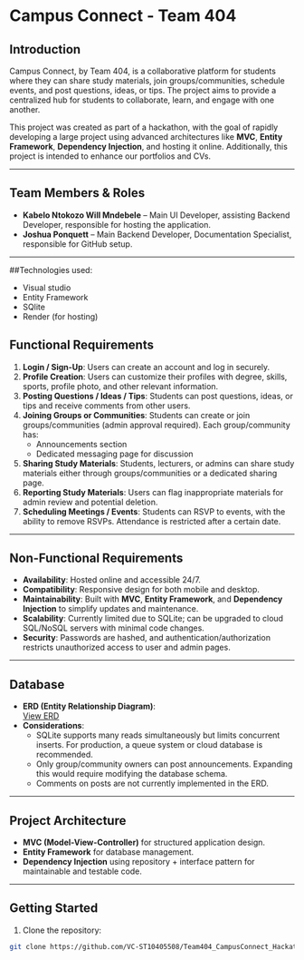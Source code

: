 # Campus Connect - Team 404

## Introduction
Campus Connect, by Team 404, is a collaborative platform for students where they can share study materials, join groups/communities, schedule events, and post questions, ideas, or tips. The project aims to provide a centralized hub for students to collaborate, learn, and engage with one another. 

This project was created as part of a hackathon, with the goal of rapidly developing a large project using advanced architectures like **MVC**, **Entity Framework**, **Dependency Injection**, and hosting it online. Additionally, this project is intended to enhance our portfolios and CVs.

---

## Team Members & Roles
- **Kabelo Ntokozo Will Mndebele** – Main UI Developer, assisting Backend Developer, responsible for hosting the application.  
- **Joshua Ponquett** – Main Backend Developer, Documentation Specialist, responsible for GitHub setup.

---
##Technologies used:

- Visual studio
- Entity Framework
- SQlite
- Render (for hosting)
## Functional Requirements
1. **Login / Sign-Up**: Users can create an account and log in securely.  
2. **Profile Creation**: Users can customize their profiles with degree, skills, sports, profile photo, and other relevant information.  
3. **Posting Questions / Ideas / Tips**: Students can post questions, ideas, or tips and receive comments from other users.  
4. **Joining Groups or Communities**: Students can create or join groups/communities (admin approval required). Each group/community has:
   - Announcements section
   - Dedicated messaging page for discussion  
5. **Sharing Study Materials**: Students, lecturers, or admins can share study materials either through groups/communities or a dedicated sharing page.  
6. **Reporting Study Materials**: Users can flag inappropriate materials for admin review and potential deletion.  
7. **Scheduling Meetings / Events**: Students can RSVP to events, with the ability to remove RSVPs. Attendance is restricted after a certain date.

---

## Non-Functional Requirements
- **Availability**: Hosted online and accessible 24/7.  
- **Compatibility**: Responsive design for both mobile and desktop.  
- **Maintainability**: Built with **MVC**, **Entity Framework**, and **Dependency Injection** to simplify updates and maintenance.  
- **Scalability**: Currently limited due to SQLite; can be upgraded to cloud SQL/NoSQL servers with minimal code changes.  
- **Security**: Passwords are hashed, and authentication/authorization restricts unauthorized access to user and admin pages.

---

## Database
- **ERD (Entity Relationship Diagram)**:  
[View ERD](https://drive.google.com/file/d/1WInvtsE2RU9FikPB8F0FtBKo3DV_mGH2/view)  
- **Considerations**:
  - SQLite supports many reads simultaneously but limits concurrent inserts. For production, a queue system or cloud database is recommended.
  - Only group/community owners can post announcements. Expanding this would require modifying the database schema.  
  - Comments on posts are not currently implemented in the ERD.

---

## Project Architecture
- **MVC (Model-View-Controller)** for structured application design.  
- **Entity Framework** for database management.  
- **Dependency Injection** using repository + interface pattern for maintainable and testable code.  

---

## Getting Started
1. Clone the repository:
```bash
git clone https://github.com/VC-ST10405508/Team404_CampusConnect_Hackathon.git
